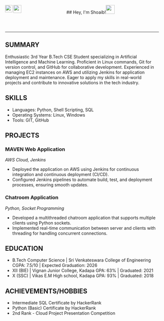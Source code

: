 <!DOCTYPE html>
<html lang="en">
<head>
</head>
<body>
    <header>
        <div>
        ## Hey, I'm Shoaib!<img src="https://github.com/TheDudeThatCode/TheDudeThatCode/blob/master/Assets/Hi.gif" width="29px">
        <a href="https://www.linkedin.com/in/shaik-shoaib-/">
        <img align="left" width="24px" src="https://cdn.jsdelivr.net/npm/simple-icons@v3/icons/linkedin.svg"  /></a>
        <a href="mailto:shaikshoaib820@gmail.com">
        <img align="left" width="26px" src="https://cdn.jsdelivr.net/npm/simple-icons@v3/icons/gmail.svg" /></a>
        </div>
    </header>
    <hr>
    <section class="section">
        <h2>SUMMARY</h2>
        <p>Enthusiastic 3rd Year B.Tech CSE Student specializing in Artificial Intelligence and Machine Learning. Proficient in Linux commands, Git for version control, and GitHub for collaborative development. Experienced in managing EC2 instances on AWS and utilizing Jenkins for application deployment and maintenance. Eager to apply my skills in real-world projects and contribute to innovative solutions in the tech industry.</p>
    </section>
    <section class="section">
        <h2>SKILLS</h2>
        <ul>
            <li>Languages: Python, Shell Scripting, SQL</li>
            <li>Operating Systems: Linux, Windows</li>
            <li>Tools: GIT, GitHub</li>
        </ul>
    </section>
    <section class="section">
        <h2>PROJECTS</h2>
        <h3>MAVEN Web Application</h3>
        <p><em>AWS Cloud, Jenkins</em></p>
        <ul>
            <li>Deployed the application on AWS using Jenkins for continuous integration and continuous deployment (CI/CD).</li>
            <li>Configured Jenkins pipelines to automate build, test, and deployment processes, ensuring smooth updates.</li>
        </ul>
        <h3>Chatroom Application</h3>
        <p><em>Python, Socket Programming</em></p>
        <ul>
            <li>Developed a multithreaded chatroom application that supports multiple clients using Python sockets.</li>
            <li>Implemented real-time communication between server and clients with threading for handling concurrent connections.</li>
        </ul>
    </section>
    <section class="section">
        <h2>EDUCATION</h2>
        <ul>
            <li>B.Tech Computer Science | Sri Venkateswara College of Engineering CGPA: 7.5/10 | Expected Graduation: 2026</li>
            <li>XII (BIE) | Vignan Junior College, Kadapa GPA: 63% | Graduated: 2021</li>
            <li>X (SSC) | Vikas E.M High school, Kadapa GPA: 93% | Graduated: 2018</li>
        </ul>
    </section>
    <section class="section">
        <h2>ACHIEVEMENTS/HOBBIES</h2>
        <ul>
            <li>Intermediate SQL Certificate by HackerRank</li>
            <li>Python (Basic) Certificate by HackerRank</li>
            <li>2nd Rank - Cloud Project Presentation Competition</li>
        </ul>
    </section>
</body>
</html>
